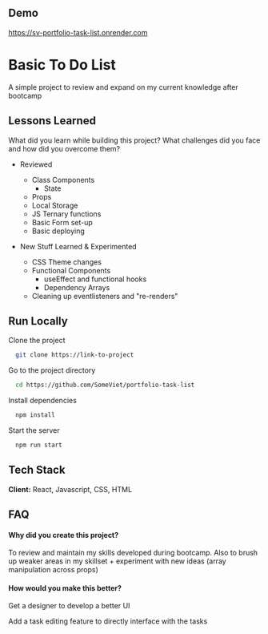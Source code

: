 ## Demo

https://sv-portfolio-task-list.onrender.com

# Basic To Do List

A simple project to review and expand on my current knowledge after bootcamp

## Lessons Learned

What did you learn while building this project? What challenges did you face and how did you overcome them?

-   Reviewed

    -   Class Components
        -   State
    -   Props
    -   Local Storage
    -   JS Ternary functions
    -   Basic Form set-up
    -   Basic deploying

-   New Stuff Learned & Experimented
    -   CSS Theme changes
    -   Functional Components
        -   useEffect and functional hooks
        -   Dependency Arrays
    -   Cleaning up eventlisteners and "re-renders"

## Run Locally

Clone the project

```bash
  git clone https://link-to-project
```

Go to the project directory

```bash
  cd https://github.com/SomeViet/portfolio-task-list
```

Install dependencies

```bash
  npm install
```

Start the server

```bash
  npm run start
```

## Tech Stack

**Client:** React, Javascript, CSS, HTML

## FAQ

#### Why did you create this project?

To review and maintain my skills developed during bootcamp.
Also to brush up weaker areas in my skillset + experiment with new ideas (array manipulation across props)

#### How would you make this better?

Get a designer to develop a better UI

Add a task editing feature to directly interface with the tasks
